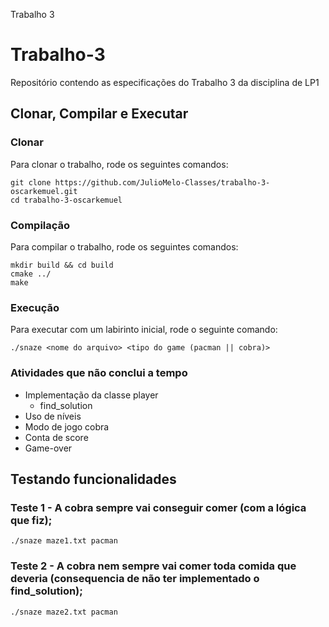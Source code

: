 Trabalho 3
# Trabalho-3
Repositório contendo as especificações do Trabalho 3 da disciplina de LP1

## Clonar, Compilar e Executar

### Clonar
Para clonar o trabalho, rode os seguintes comandos:
```
git clone https://github.com/JulioMelo-Classes/trabalho-3-oscarkemuel.git
cd trabalho-3-oscarkemuel
```

### Compilação
Para compilar o trabalho, rode os seguintes comandos:
```
mkdir build && cd build
cmake ../
make
```

### Execução
Para executar com um labirinto inicial, rode o seguinte comando:
```
./snaze <nome do arquivo> <tipo do game (pacman || cobra)>
```

### Atividades que não conclui a tempo
* Implementação da classe player
  * find_solution
* Uso de níveis
* Modo de jogo cobra
* Conta de score
* Game-over

## Testando funcionalidades
### Teste 1 - A cobra sempre vai conseguir comer (com a lógica que fiz);
```
./snaze maze1.txt pacman
```
### Teste 2 - A cobra nem sempre vai comer toda comida que deveria (consequencia de não ter implementado o find_solution);
```
./snaze maze2.txt pacman
```
